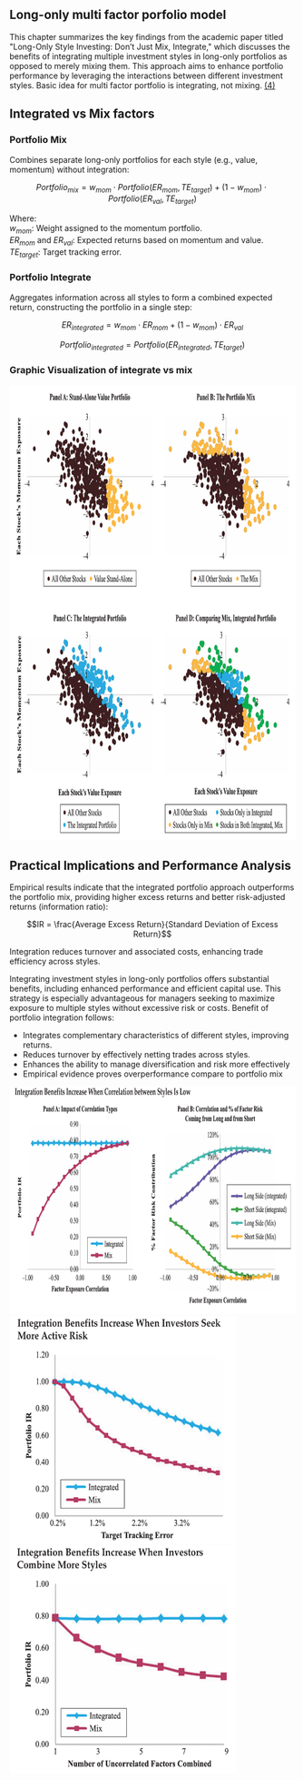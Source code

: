 ## Long-only multi factor porfolio model
This chapter summarizes the key findings from the academic paper titled "Long-Only Style Investing: Don’t Just Mix, Integrate," which discusses the benefits of integrating multiple investment styles in long-only portfolios as opposed to merely mixing them. This approach aims to enhance portfolio performance by leveraging the interactions between different investment styles. Basic idea for multi factor portfolio is integrating, not mixing. [(4)](https://www.aqr.com/Insights/Research/White-Papers/Long-Only-Style-Investing) 

## Integrated vs Mix factors

### Portfolio Mix
Combines separate long-only portfolios for each style (e.g., value, momentum) without integration:
```math
Portfolio_{mix} = w_{mom} \cdot Portfolio(ER_{mom}, TE_{target}) + (1 - w_{mom}) \cdot Portfolio(ER_{val}, TE_{target})
```
Where:   
$w_{mom}$: Weight assigned to the momentum portfolio.   
$ER_{mom}$ and $ER_{val}$: Expected returns based on momentum and value.   
$TE_{target}$: Target tracking error.    

### Portfolio Integrate
Aggregates information across all styles to form a combined expected return, constructing the portfolio in a single step:
```math
ER_{integrated} = w_{mom} \cdot ER_{mom} + (1 - w_{mom}) \cdot ER_{val}    
```
```math
Portfolio_{integrated} = Portfolio(ER_{integrated}, TE_{target})
```

### Graphic Visualization of integrate vs mix
<div>
<img src="./image_chapter3/integrate1.png" width="800" height="800">
</div>


## Practical Implications and Performance Analysis
Empirical results indicate that the integrated portfolio approach outperforms the portfolio mix, providing higher excess returns and better risk-adjusted returns (information ratio):

```math
IR = \frac{Average Excess Return}{Standard Deviation of Excess Return}
```
Integration reduces turnover and associated costs, enhancing trade efficiency across styles.

Integrating investment styles in long-only portfolios offers substantial benefits, including enhanced performance and efficient capital use. This strategy is especially advantageous for managers seeking to maximize exposure to multiple styles without excessive risk or costs. Benefit of portfolio integration follows:
- Integrates complementary characteristics of different styles, improving returns.
- Reduces turnover by effectively netting trades across styles.
- Enhances the ability to manage diversification and risk more effectively
- Empirical evidence proves overperformance compare to portfolio mix

<div>
<img src="./image_chapter3/integrate2.png" width="800" height="400">
</div>

<div>
<img src="./image_chapter3/integrate3.png" width="400" height="400">
<img src="./image_chapter3/integrate4.png" width="400" height="400">
</div>



